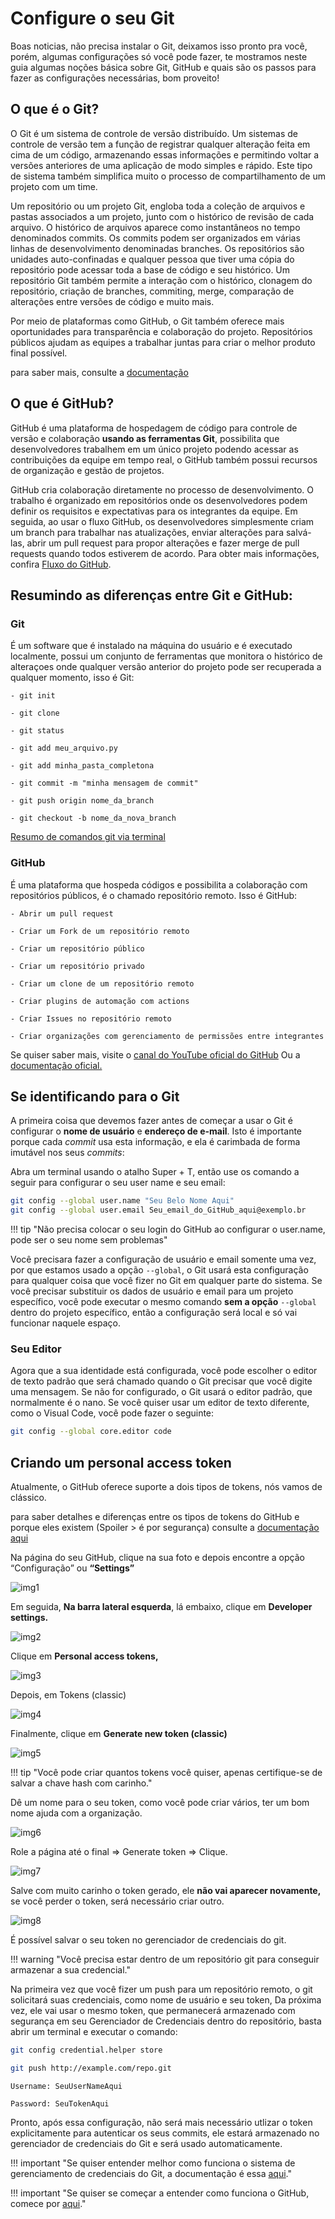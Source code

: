 # Configure o seu Git

Boas noticias, não precisa instalar o Git, deixamos isso pronto pra você, porém, algumas configurações só você pode fazer, te mostramos neste guia algumas noções básica sobre Git, GitHub e quais são os passos para fazer as configurações necessárias, bom proveito!

## O que é o Git?

O Git é um sistema de controle de versão distribuído. Um sistemas de controle de versão tem a função de registrar qualquer alteração feita em cima de um código, armazenando essas informações e permitindo voltar a versões anteriores de uma aplicação de modo simples e rápido. Este tipo de sistema também simplifica muito o processo de compartilhamento de um projeto com um time.

Um repositório ou um projeto Git, engloba toda a coleção de arquivos e pastas associados a um projeto, junto com o histórico de revisão de cada arquivo. O histórico de arquivos aparece como instantâneos no tempo denominados commits. Os commits podem ser organizados em várias linhas de desenvolvimento denominadas branches. Os repositórios são unidades auto-confinadas e qualquer pessoa que tiver uma cópia do repositório pode acessar toda a base de código e seu histórico. Um repositório Git também permite a interação com o histórico, clonagem do repositório, criação de branches, commiting, merge, comparação de alterações entre versões de código e muito mais.

Por meio de plataformas como GitHub, o Git também oferece mais oportunidades para transparência e colaboração do projeto. Repositórios públicos ajudam as equipes a trabalhar juntas para criar o melhor produto final possível.

para saber mais, consulte a [documentação](https://docs.github.com/pt/get-started/using-git/about-git)

## O que é GitHub?

GitHub é uma plataforma de hospedagem de código para controle de versão e colaboração **usando as ferramentas Git**, possibilita que desenvolvedores trabalhem em um único projeto podendo acessar as contribuições da equipe em tempo real, o GitHub também possui recursos de organização e gestão de projetos.

GitHub cria colaboração diretamente no processo de desenvolvimento. O trabalho é organizado em repositórios onde os desenvolvedores podem definir os requisitos e expectativas para os integrantes da equipe. Em seguida, ao usar o fluxo GitHub, os desenvolvedores simplesmente criam um branch para trabalhar nas atualizações, enviar alterações para salvá-las, abrir um pull request para propor alterações e fazer merge de pull requests quando todos estiverem de acordo. Para obter mais informações, confira [Fluxo do GitHub](https://docs.github.com/pt/get-started/quickstart/github-flow).

## Resumindo as diferenças entre Git e GitHub:

### Git
É um software que é instalado na máquina do usuário e é executado localmente, possui um conjunto de ferramentas que monitora o histórico de alteraçoes onde qualquer versão anterior do projeto pode ser recuperada a qualquer momento, isso é Git:

    - git init
    
    - git clone
    
    - git status
    
    - git add meu_arquivo.py
    
    - git add minha_pasta_completona
    
    - git commit -m "minha mensagem de commit"
    
    - git push origin nome_da_branch
    
    - git checkout -b nome_da_nova_branch

[Resumo de comandos git via terminal](https://training.github.com/downloads/pt_BR/github-git-cheat-sheet/) 

### GitHub
É uma plataforma que hospeda códigos e possibilita a colaboração com repositórios públicos, é o chamado repositório remoto. Isso é GitHub:

    - Abrir um pull request
    
    - Criar um Fork de um repositório remoto 
    
    - Criar um repositório público
    
    - Criar um repositório privado
    
    - Criar um clone de um repositório remoto
    
    - Criar plugins de automação com actions
    
    - Criar Issues no repositório remoto
    
    - Criar organizações com gerenciamento de permissões entre integrantes

Se quiser saber mais, visite o [canal do YouTube oficial do GitHub](https://www.youtube.com/githubguides) 
Ou a [documentação oficial.](https://docs.github.com/pt/get-started/quickstart/hello-world)



## Se identificando para o Git

A primeira coisa que devemos fazer antes de começar a usar o Git é configurar o **nome de usuário** e **endereço de e-mail**. Isto é importante porque cada *commit*  usa esta informação, e ela é carimbada de forma imutável nos seus *commits*:

Abra um terminal usando o atalho Super + T, então use os comando a seguir para configurar o seu user name e seu email:

```bash
git config --global user.name "Seu Belo Nome Aqui"
git config --global user.email Seu_email_do_GitHub_aqui@exemplo.br
```

!!! tip "Não precisa colocar o seu login do GitHub ao configurar o user.name, pode ser o seu nome sem problemas"

Você precisara fazer a configuração de usuário e email somente uma vez, por que estamos usado a opção `--global`, o Git usará esta configuração para qualquer coisa que você fizer no Git em qualquer parte do sistema.
Se você precisar substituir os dados de usuário e email para um projeto específico, você pode executar o mesmo comando **sem a opção** `--global` dentro do projeto específico, então a configuração será local e só vai funcionar naquele espaço.

### Seu Editor

Agora que a sua identidade está configurada, você pode escolher o editor de texto padrão que será chamado quando o Git precisar que você digite uma mensagem. Se não for configurado, o Git usará o editor padrão, que normalmente é o nano.
Se você quiser usar um editor de texto diferente, como o Visual Code, você pode fazer o seguinte:

```bash
git config --global core.editor code
```

## Criando um **personal access token**

Atualmente, o GitHub oferece suporte a dois tipos de tokens, nós vamos de clássico. 

para saber detalhes e diferenças entre os tipos de tokens do GitHub e porque eles existem (Spoiler > é por segurança) consulte a [documentação aqui](https://docs.github.com/en/authentication/keeping-your-account-and-data-secure/creating-a-personal-access-token) 

Na página do seu GitHub, clique na sua foto e depois encontre a opção “Configuração” ou **“Settings”**

![img1](imgs/img1.png)

Em seguida, **Na barra lateral esquerda**, lá embaixo, clique em **Developer settings.**

![img2](imgs/img2.png)

Clique em **Personal access tokens,**

![img3](imgs/img3.png)

Depois, em Tokens (classic)

![img4](imgs/img4.png)

Finalmente, clique em **Generate new token (classic)**

![img5](imgs/img5.png)

!!! tip "Você pode criar quantos tokens você quiser, apenas certifique-se de salvar a chave hash com carinho."

Dê um nome para o seu token, como você pode criar vários, ter um bom nome ajuda com a organização.

![img6](imgs/img6.png)

Role a página até o final => Generate token => Clique.

![img7](imgs/img7.png)

Salve com muito carinho o token gerado, ele **não vai aparecer novamente,** se você perder o token, será necessário criar outro.

![img8](imgs/img8.png)

É possível salvar o seu token no gerenciador de credenciais do git.

!!! warning "Você precisa estar dentro de um repositório git para conseguir armazenar a sua credencial."

Na primeira vez que você fizer um push para um repositório remoto, o git solicitará suas credenciais, como nome de usuário e seu token, Da próxima vez, ele vai usar o mesmo token, que permanecerá armazenado com segurança em seu Gerenciador de Credenciais dentro do repositório, basta abrir um terminal e executar o comando:

```bash
git config credential.helper store
```

```bash
git push http://example.com/repo.git
```

```
Username: SeuUserNameAqui

Password: SeuTokenAqui
```

Pronto, após essa configuração, não será mais necessário utlizar o token explicitamente para autenticar os seus commits, ele estará armazenado no gerenciador de credenciais do Git e será usado automaticamente.

!!! important "Se quiser entender melhor como funciona o sistema de gerenciamento de credenciais do Git, a documentação é essa [aqui](https://git-scm.com/docs/git-credential-store)."

!!! important "Se quiser se começar a entender como funciona o GitHub, comece por [aqui](https://docs.github.com/pt/get-started/quickstart)."
